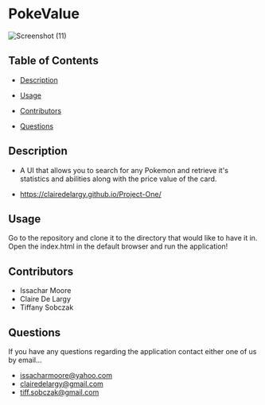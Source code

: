 # PokeValue

![Screenshot (11)](https://user-images.githubusercontent.com/93059565/147293033-5726fcb8-d4d1-4de5-9c25-135c795e4d76.png)

## Table of Contents

* [Description](#description)

* [Usage](#usage)

* [Contributors](#contributors)

* [Questions](#questions)

## Description

* A UI that allows you to search for any Pokemon and retrieve it's statistics and abilities along with the price value of the card.

* https://clairedelargy.github.io/Project-One/

## Usage

Go to the repository and clone it to the directory that would like to have it in. Open the index.html in the default browser and run the application!

## Contributors

* Issachar Moore
* Claire De Largy
* Tiffany Sobczak

## Questions

If you have any questions regarding the application contact either one of us by email...

* issacharmoore@yahoo.com
* clairedelargy@gmail.com
* tiff.sobczak@gmail.com



